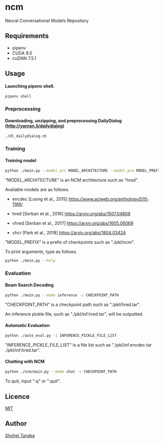 # ncm
Neural Conversational Models Repository

## Requirements
- pipenv
- CUDA 9.0
- cuDNN 7.5.1

## Usage

#### Launching pipenv shell.

```sh
pipenv shell
```

### Preprocessing

#### Downloading, unzipping, and preprocessing DailyDialog (http://yanran.li/dailydialog)

```sh
./dl_dailydialog.sh
```

### Training

#### Training model

```sh
python ./main.py --model_arc MODEL_ARCHITECTURE --model_pre MODEL_PREFIX
```

"MODEL_ARCHITECTURE" is an NCM architecture such as "hred".

Available models are as follows.

- encdec [Luong et al., 2015]
https://www.aclweb.org/anthology/D15-1166/

- hred [Serban et al., 2016]
https://arxiv.org/abs/1507.04808

- vhred [Serban et al., 2017]
https://arxiv.org/abs/1605.06069

- vhcr [Park et al., 2018]
https://arxiv.org/abs/1804.03424

"MODEL_PREFIX" is a prefix of checkpoints such as "./pkl/ncm".

To print arguments, type as follows.

```sh
python ./main.py --help
```

### Evaluation

#### Beam Search Decoding

```sh
python ./main.py --mode inference -c CHECKPOINT_PATH
```

"CHECKPOINT_PATH" is a checkpoint path such as "./pkl/hred.tar".

An inference pickle file, such as "./pkl/inf.hred.tar", will be outputted.

#### Automatic Evaluation

```sh
python ./auto_eval.py -i INFERENCE_PICKLE_FILE_LIST
```

"INFERENCE_PICKLE_FILE_LIST" is a file list such as "./pkl/inf.encdec.tar ./pkl/inf.hred.tar".

#### Chatting with NCM

```sh
python ./ncm/main.py --mode chat -c CHECKPOINT_PATH
```

To quit, input ":q" or ":quit".

## Licence

[MIT](https://github.com/tcnksm/tool/blob/master/LICENCE)

## Author

[Shohei Tanaka](https://github.com/Tanasho0928)
